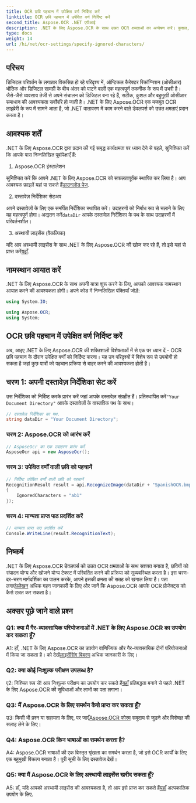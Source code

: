 ```yaml
---
title: OCR छवि पहचान में उपेक्षित वर्ण निर्दिष्ट करें
linktitle: OCR छवि पहचान में उपेक्षित वर्ण निर्दिष्ट करें
second_title: Aspose.OCR .NET एपीआई
description: .NET के लिए Aspose.OCR के साथ उन्नत OCR क्षमताओं का अन्वेषण करें। कुशल, सटीक और डेवलपर-अनुकूल।
type: docs
weight: 14
url: /hi/net/ocr-settings/specify-ignored-characters/
---
```

## परिचय

डिजिटल परिवर्तन के लगातार विकसित हो रहे परिदृश्य में, ऑप्टिकल कैरेक्टर रिकॉग्निशन (ओसीआर) भौतिक और डिजिटल सामग्री के बीच अंतर को पाटने वाली एक महत्वपूर्ण तकनीक के रूप में उभरी है। जैसे-जैसे व्यवसाय तेजी से अपने संचालन को डिजिटल बना रहे हैं, सटीक, कुशल और बहुमुखी ओसीआर समाधान की आवश्यकता सर्वोपरि हो जाती है। .NET के लिए Aspose.OCR एक मजबूत OCR लाइब्रेरी के रूप में सामने आता है, जो .NET वातावरण में काम करने वाले डेवलपर्स को उन्नत क्षमताएं प्रदान करता है।

## आवश्यक शर्तें

.NET के लिए Aspose.OCR द्वारा प्रदान की गई समृद्ध कार्यक्षमता पर ध्यान देने से पहले, सुनिश्चित करें कि आपके पास निम्नलिखित पूर्वापेक्षाएँ हैं:

1. Aspose.OCR इंस्टालेशन

 सुनिश्चित करें कि आपने .NET के लिए Aspose.OCR को सफलतापूर्वक स्थापित कर लिया है। आप आवश्यक फ़ाइलें यहां पा सकते हैं[डाउनलोड पेज](https://releases.aspose.com/ocr/net/).

2. दस्तावेज़ निर्देशिका सेटअप

 अपने दस्तावेज़ों के लिए एक समर्पित निर्देशिका स्थापित करें। उदाहरणों को निर्बाध रूप से चलाने के लिए यह महत्वपूर्ण होगा। अद्यतन करें`dataDir` आपके दस्तावेज़ निर्देशिका के पथ के साथ उदाहरणों में परिवर्तनशील।

3. अस्थायी लाइसेंस (वैकल्पिक)

यदि आप अस्थायी लाइसेंस के साथ .NET के लिए Aspose.OCR की खोज कर रहे हैं, तो इसे यहां से प्राप्त करें[यहाँ](https://purchase.aspose.com/temporary-license/).

## नामस्थान आयात करें

.NET के लिए Aspose.OCR के साथ अपनी यात्रा शुरू करने के लिए, आपको आवश्यक नामस्थान आयात करने की आवश्यकता होगी। अपने कोड में निम्नलिखित पंक्तियाँ जोड़ें:

```csharp
using System.IO;

using Aspose.OCR;
using System;
```

## OCR छवि पहचान में उपेक्षित वर्ण निर्दिष्ट करें

अब, आइए .NET के लिए Aspose.OCR की शक्तिशाली विशेषताओं में से एक पर ध्यान दें - OCR छवि पहचान के दौरान उपेक्षित वर्णों को निर्दिष्ट करना। यह उन परिदृश्यों में विशेष रूप से उपयोगी हो सकता है जहां कुछ पात्रों को पहचान प्रक्रिया से बाहर करने की आवश्यकता होती है।

## चरण 1: अपनी दस्तावेज़ निर्देशिका सेट करें

 उस निर्देशिका को निर्दिष्ट करके प्रारंभ करें जहां आपके दस्तावेज़ संग्रहीत हैं। प्रतिस्थापित करें`"Your Document Directory"` आपके दस्तावेज़ों के वास्तविक पथ के साथ।

```csharp
// दस्तावेज़ निर्देशिका का पथ.
string dataDir = "Your Document Directory";
```

### चरण 2: Aspose.OCR को आरंभ करें

```csharp
// AsposeOcr का एक उदाहरण प्रारंभ करें
AsposeOcr api = new AsposeOcr();
```

### चरण 3: उपेक्षित वर्णों वाली छवि को पहचानें

```csharp
// निर्दिष्ट उपेक्षित वर्णों वाली छवि को पहचानें
RecognitionResult result = api.RecognizeImage(dataDir + "SpanishOCR.bmp", new RecognitionSettings
{
    IgnoredCharacters = "ab1"
});
```

### चरण 4: मान्यता प्राप्त पाठ प्रदर्शित करें

```csharp
// मान्यता प्राप्त पाठ प्रदर्शित करें
Console.WriteLine(result.RecognitionText);
```

## निष्कर्ष

 .NET के लिए Aspose.OCR डेवलपर्स को उन्नत OCR क्षमताओं के साथ सशक्त बनाता है, छवियों को संपादन योग्य और खोजने योग्य टेक्स्ट में परिवर्तित करने की प्रक्रिया को सुव्यवस्थित करता है। इस चरण-दर-चरण मार्गदर्शिका का पालन करके, आपने इसकी क्षमता की सतह को खंगाल लिया है। पता लगाएं[प्रलेखन](https://reference.aspose.com/ocr/net/) अधिक गहन जानकारी के लिए और जानें कि Aspose.OCR आपके OCR प्रोजेक्ट्स को कैसे उन्नत कर सकता है।

## अक्सर पूछे जाने वाले प्रश्न

### Q1: क्या मैं गैर-व्यावसायिक परियोजनाओं में .NET के लिए Aspose.OCR का उपयोग कर सकता हूँ?

 A1: हाँ, .NET के लिए Aspose.OCR का उपयोग वाणिज्यिक और गैर-व्यावसायिक दोनों परियोजनाओं में किया जा सकता है। को देखें[लाइसेंसिंग विवरण](https://purchase.aspose.com/buy) अधिक जानकारी के लिए।

### Q2: क्या कोई निःशुल्क परीक्षण उपलब्ध है?

 ए2: निश्चित रूप से! आप निःशुल्क परीक्षण का उपयोग कर सकते हैं[यहाँ](https://releases.aspose.com/) प्रतिबद्धता बनाने से पहले .NET के लिए Aspose.OCR की सुविधाओं और लाभों का पता लगाना।

### Q3: मैं Aspose.OCR के लिए समर्थन कैसे प्राप्त कर सकता हूँ?

 उ3: किसी भी प्रश्न या सहायता के लिए, पर जाएँ[Aspose.OCR फोरम](https://forum.aspose.com/c/ocr/16) समुदाय से जुड़ने और विशेषज्ञ की सलाह लेने के लिए।

### Q4: Aspose.OCR किन भाषाओं का समर्थन करता है?

A4: Aspose.OCR भाषाओं की एक विस्तृत श्रृंखला का समर्थन करता है, जो इसे OCR कार्यों के लिए एक बहुमुखी विकल्प बनाता है। पूरी सूची के लिए दस्तावेज़ देखें।

### Q5: क्या मैं Aspose.OCR के लिए अस्थायी लाइसेंस खरीद सकता हूँ?

 A5: हाँ, यदि आपको अस्थायी लाइसेंस की आवश्यकता है, तो आप इसे प्राप्त कर सकते हैं[यहाँ](https://purchase.aspose.com/temporary-license/) अल्पकालिक उपयोग के लिए.